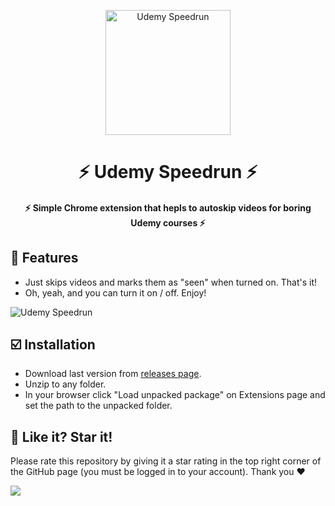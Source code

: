 <p align="center">
	<img src="https://i.ibb.co/vDr07Dh/logo.png" alt="Udemy Speedrun" width="200px"/>
</p>

<h1 align="center">
    ⚡️ Udemy Speedrun ⚡️
</h1>

<h4 align="center">
    ⚡️ Simple Chrome extension that hepls to autoskip videos for boring Udemy courses ⚡️
</h4>

## 💫 **Features**

- Just skips videos and marks them as "seen" when turned on. That's it!
- Oh, yeah, and you can turn it on / off. Enjoy!

<img src="https://i.ibb.co/hCrYVTv/2024-10-15-224454854.png" alt="Udemy Speedrun"/>

## ☑️ **Installation**

- Download last version from [releases page](https://github.com/NightStrang6r/UdemySpeedrun/releases).
- Unzip to any folder.
- In your browser click "Load unpacked package" on Extensions page and set the path to the unpacked folder.

## 🎉 **Like it? Star it!**

Please rate this repository by giving it a star rating in the top right corner of the GitHub page (you must be logged in to your account). Thank you ❤️

![](https://i.ibb.co/x3hFFvf/2022-08-18-132617815.png)